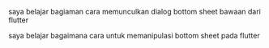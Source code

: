 saya belajar bagiaman cara memunculkan dialog bottom sheet bawaan dari flutter

saya belajar bagaimana cara untuk memanipulasi bottom sheet pada flutter
